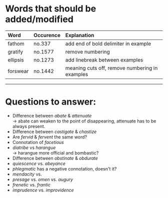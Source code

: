 # Words that should be added/modified

| Word              | Occurence | Explanation                                    |
| :---------------- | :-------- | :----------------------                        |
| fathom            | no.337    | add end of bold delimiter in example           |
| gratify           | no.1577   | remove numbering                               |
| ellipsis          | no.1273   | add linebreak between examples                 |
| forswear          | no.1442   | meaning cuts off, remove numbering in examples |

----

# Questions to answer:

- Difference between _abate_ & _attenuate_<br />
  → abate can weaken to	 the point of disappearing, attenuate has to be always present.
- Difference between _castigate_ & _chastize_
- Are _fervid_ & _fervent_ the same word?
- Connotation of _facetious_
- _diatribe_ vs _harangue_<br />
  → harangue more official and bombastic?
- Difference between _obstinate_ &  _obdurate_
- _quiescence_ vs. _abeyance_
- _phlegmatic_ has a negative connotation, doesn't it?
- _mendacity_ vs.
- _presage_ vs. _omen_ vs. _augury_
- _frenetic_ vs. _frantic_
- _imprudence_ vs. _improvidence_
